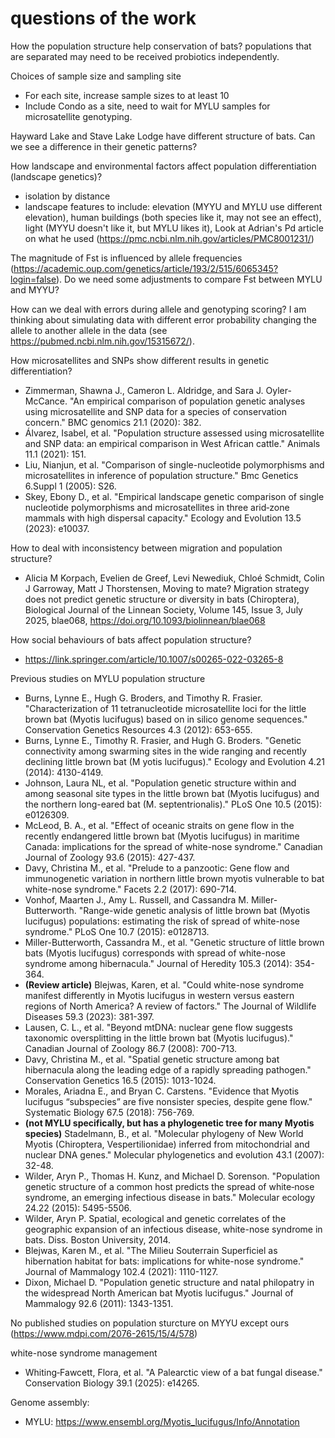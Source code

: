# questions of the work

How the population structure help conservation of bats? populations that are separated may need to be received probiotics independently. 

Choices of sample size and sampling site
- For each site, increase sample sizes to at least 10
- Include Condo as a site, need to wait for MYLU samples for microsatellite genotyping.

Hayward Lake and Stave Lake Lodge have different structure of bats. Can we see a difference in their genetic patterns?

How landscape and environmental factors affect population differentiation (landscape genetics)?
- isolation by distance
- landscape features to include: elevation (MYYU and MYLU use different elevation), human buildings (both species like it, may not see an effect), light (MYYU doesn't like it, but MYLU likes it), Look at Adrian's Pd article on what he used (https://pmc.ncbi.nlm.nih.gov/articles/PMC8001231/)

The magnitude of Fst is influenced by allele frequencies (https://academic.oup.com/genetics/article/193/2/515/6065345?login=false). Do we need some adjustments to compare Fst between MYLU and MYYU?

How can we deal with errors during allele and genotyping scoring? I am thinking about simulating data with different error probability changing the allele to another allele in the data (see https://pubmed.ncbi.nlm.nih.gov/15315672/).

How microsatellites and SNPs show different results in genetic differentiation?
- Zimmerman, Shawna J., Cameron L. Aldridge, and Sara J. Oyler-McCance. "An empirical comparison of population genetic analyses using microsatellite and SNP data for a species of conservation concern." BMC genomics 21.1 (2020): 382.
- Álvarez, Isabel, et al. "Population structure assessed using microsatellite and SNP data: an empirical comparison in West African cattle." Animals 11.1 (2021): 151.
- Liu, Nianjun, et al. "Comparison of single-nucleotide polymorphisms and microsatellites in inference of population structure." Bmc Genetics 6.Suppl 1 (2005): S26.
- Skey, Ebony D., et al. "Empirical landscape genetic comparison of single nucleotide polymorphisms and microsatellites in three arid‐zone mammals with high dispersal capacity." Ecology and Evolution 13.5 (2023): e10037.

How to deal with inconsistency between migration and population structure?
- Alicia M Korpach, Evelien de Greef, Levi Newediuk, Chloé Schmidt, Colin J Garroway, Matt J Thorstensen, Moving to mate? Migration strategy does not predict genetic structure or diversity in bats (Chiroptera), Biological Journal of the Linnean Society, Volume 145, Issue 3, July 2025, blae068, https://doi.org/10.1093/biolinnean/blae068 

How social behaviours of bats affect population structure?
- https://link.springer.com/article/10.1007/s00265-022-03265-8

Previous studies on MYLU population structure
- Burns, Lynne E., Hugh G. Broders, and Timothy R. Frasier. "Characterization of 11 tetranucleotide microsatellite loci for the little brown bat (Myotis lucifugus) based on in silico genome sequences." Conservation Genetics Resources 4.3 (2012): 653-655.
- Burns, Lynne E., Timothy R. Frasier, and Hugh G. Broders. "Genetic connectivity among swarming sites in the wide ranging and recently declining little brown bat (M yotis lucifugus)." Ecology and Evolution 4.21 (2014): 4130-4149.
- Johnson, Laura NL, et al. "Population genetic structure within and among seasonal site types in the little brown bat (Myotis lucifugus) and the northern long-eared bat (M. septentrionalis)." PLoS One 10.5 (2015): e0126309.
- McLeod, B. A., et al. "Effect of oceanic straits on gene flow in the recently endangered little brown bat (Myotis lucifugus) in maritime Canada: implications for the spread of white-nose syndrome." Canadian Journal of Zoology 93.6 (2015): 427-437.
- Davy, Christina M., et al. "Prelude to a panzootic: Gene flow and immunogenetic variation in northern little brown myotis vulnerable to bat white-nose syndrome." Facets 2.2 (2017): 690-714.
- Vonhof, Maarten J., Amy L. Russell, and Cassandra M. Miller-Butterworth. "Range-wide genetic analysis of little brown bat (Myotis lucifugus) populations: estimating the risk of spread of white-nose syndrome." PLoS One 10.7 (2015): e0128713.
- Miller-Butterworth, Cassandra M., et al. "Genetic structure of little brown bats (Myotis lucifugus) corresponds with spread of white-nose syndrome among hibernacula." Journal of Heredity 105.3 (2014): 354-364.
- **(Review article)** Blejwas, Karen, et al. "Could white-nose syndrome manifest differently in Myotis lucifugus in western versus eastern regions of North America? A review of factors." The Journal of Wildlife Diseases 59.3 (2023): 381-397.
- Lausen, C. L., et al. "Beyond mtDNA: nuclear gene flow suggests taxonomic oversplitting in the little brown bat (Myotis lucifugus)." Canadian Journal of Zoology 86.7 (2008): 700-713.
- Davy, Christina M., et al. "Spatial genetic structure among bat hibernacula along the leading edge of a rapidly spreading pathogen." Conservation Genetics 16.5 (2015): 1013-1024.
- Morales, Ariadna E., and Bryan C. Carstens. "Evidence that Myotis lucifugus “subspecies” are five nonsister species, despite gene flow." Systematic Biology 67.5 (2018): 756-769.
- **(not MYLU specifically, but has a phylogenetic tree for many Myotis species)** Stadelmann, B., et al. "Molecular phylogeny of New World Myotis (Chiroptera, Vespertilionidae) inferred from mitochondrial and nuclear DNA genes." Molecular phylogenetics and evolution 43.1 (2007): 32-48.
- Wilder, Aryn P., Thomas H. Kunz, and Michael D. Sorenson. "Population genetic structure of a common host predicts the spread of white‐nose syndrome, an emerging infectious disease in bats." Molecular ecology 24.22 (2015): 5495-5506.
- Wilder, Aryn P. Spatial, ecological and genetic correlates of the geographic expansion of an infectious disease, white-nose syndrome in bats. Diss. Boston University, 2014.
- Blejwas, Karen M., et al. "The Milieu Souterrain Superficiel as hibernation habitat for bats: implications for white-nose syndrome." Journal of Mammalogy 102.4 (2021): 1110-1127.
- Dixon, Michael D. "Population genetic structure and natal philopatry in the widespread North American bat Myotis lucifugus." Journal of Mammalogy 92.6 (2011): 1343-1351.
  
No published studies on population sturcture on MYYU except ours (https://www.mdpi.com/2076-2615/15/4/578)


white-nose syndrome management
- Whiting‐Fawcett, Flora, et al. "A Palearctic view of a bat fungal disease." Conservation Biology 39.1 (2025): e14265.


Genome assembly:
- MYLU: https://www.ensembl.org/Myotis_lucifugus/Info/Annotation





